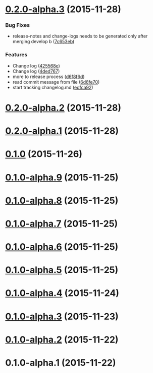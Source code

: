 <a name="0.2.0-alpha.3"></a>
# [0.2.0-alpha.3](https://github.com/nripendra/fb-messenger/compare/0.2.0-alpha.2...v0.2.0-alpha.3) (2015-11-28)


### Bug Fixes

* release-notes and change-logs needs to be generated only after merging develop b ([7c653eb](https://github.com/nripendra/fb-messenger/commit/7c653eb))

### Features

* Change log ([425568e](https://github.com/nripendra/fb-messenger/commit/425568e))
* Change log ([4ded767](https://github.com/nripendra/fb-messenger/commit/4ded767))
* more to release process ([d6f8f6d](https://github.com/nripendra/fb-messenger/commit/d6f8f6d))
* read commit message from file ([6d6fe70](https://github.com/nripendra/fb-messenger/commit/6d6fe70))
* start tracking changelog.md ([edfca92](https://github.com/nripendra/fb-messenger/commit/edfca92))



<a name="0.2.0-alpha.2"></a>
# [0.2.0-alpha.2](https://github.com/nripendra/fb-messenger/compare/0.2.0-alpha.1...0.2.0-alpha.2) (2015-11-28)




<a name="0.2.0-alpha.1"></a>
# [0.2.0-alpha.1](https://github.com/nripendra/fb-messenger/compare/0.1.0...0.2.0-alpha.1) (2015-11-28)




<a name="0.1.0"></a>
# [0.1.0](https://github.com/nripendra/fb-messenger/compare/0.1.0-alpha.9...0.1.0) (2015-11-26)




<a name="0.1.0-alpha.9"></a>
# [0.1.0-alpha.9](https://github.com/nripendra/fb-messenger/compare/0.1.0-alpha.8...0.1.0-alpha.9) (2015-11-25)




<a name="0.1.0-alpha.8"></a>
# [0.1.0-alpha.8](https://github.com/nripendra/fb-messenger/compare/0.1.0-alpha.7...0.1.0-alpha.8) (2015-11-25)




<a name="0.1.0-alpha.7"></a>
# [0.1.0-alpha.7](https://github.com/nripendra/fb-messenger/compare/0.1.0-alpha.6...0.1.0-alpha.7) (2015-11-25)




<a name="0.1.0-alpha.6"></a>
# [0.1.0-alpha.6](https://github.com/nripendra/fb-messenger/compare/0.1.0-alpha.5...0.1.0-alpha.6) (2015-11-25)




<a name="0.1.0-alpha.5"></a>
# [0.1.0-alpha.5](https://github.com/nripendra/fb-messenger/compare/0.1.0-alpha.4...0.1.0-alpha.5) (2015-11-25)




<a name="0.1.0-alpha.4"></a>
# [0.1.0-alpha.4](https://github.com/nripendra/fb-messenger/compare/0.1.0-alpha.3...0.1.0-alpha.4) (2015-11-24)




<a name="0.1.0-alpha.3"></a>
# [0.1.0-alpha.3](https://github.com/nripendra/fb-messenger/compare/0.1.0-alpha.2...0.1.0-alpha.3) (2015-11-23)




<a name="0.1.0-alpha.2"></a>
# [0.1.0-alpha.2](https://github.com/nripendra/fb-messenger/compare/v0.1.0-alpha.1...0.1.0-alpha.2) (2015-11-22)




<a name="0.1.0-alpha.1"></a>
# 0.1.0-alpha.1 (2015-11-22)




